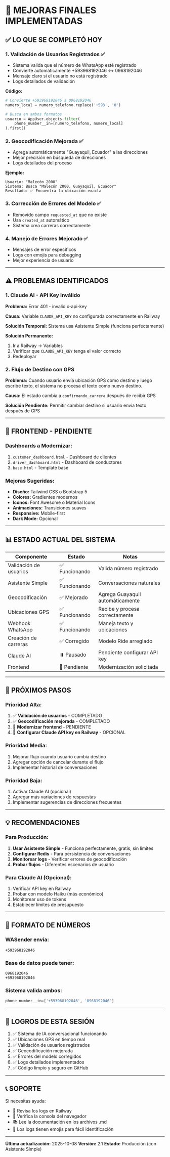 # 🎯 MEJORAS FINALES IMPLEMENTADAS

## ✅ **LO QUE SE COMPLETÓ HOY**

### 1. **Validación de Usuarios Registrados** ✅
- Sistema valida que el número de WhatsApp esté registrado
- Convierte automáticamente +593968192046 ↔ 0968192046
- Mensaje claro si el usuario no está registrado
- Logs detallados de validación

**Código:**
```python
# Convierte +593968192046 a 0968192046
numero_local = numero_telefono.replace('+593', '0')

# Busca en ambos formatos
usuario = AppUser.objects.filter(
    phone_number__in=[numero_telefono, numero_local]
).first()
```

### 2. **Geocodificación Mejorada** ✅
- Agrega automáticamente "Guayaquil, Ecuador" a las direcciones
- Mejor precisión en búsqueda de direcciones
- Logs detallados del proceso

**Ejemplo:**
```
Usuario: "Malecón 2000"
Sistema: Busca "Malecón 2000, Guayaquil, Ecuador"
Resultado: ✅ Encuentra la ubicación exacta
```

### 3. **Corrección de Errores del Modelo** ✅
- Removido campo `requested_at` que no existe
- Usa `created_at` automático
- Sistema crea carreras correctamente

### 4. **Manejo de Errores Mejorado** ✅
- Mensajes de error específicos
- Logs con emojis para debugging
- Mejor experiencia de usuario

---

## ⚠️ **PROBLEMAS IDENTIFICADOS**

### 1. **Claude AI - API Key Inválido**
**Problema:** Error 401 - invalid x-api-key

**Causa:** Variable `CLAUDE_API_KEY` no configurada correctamente en Railway

**Solución Temporal:** Sistema usa Asistente Simple (funciona perfectamente)

**Solución Permanente:**
1. Ir a Railway → Variables
2. Verificar que `CLAUDE_API_KEY` tenga el valor correcto
3. Redeployar

### 2. **Flujo de Destino con GPS**
**Problema:** Cuando usuario envía ubicación GPS como destino y luego escribe texto, el sistema no procesa el texto como nuevo destino.

**Causa:** El estado cambia a `confirmando_carrera` después de recibir GPS

**Solución Pendiente:** Permitir cambiar destino si usuario envía texto después de GPS

---

## 🎨 **FRONTEND - PENDIENTE**

### Dashboards a Modernizar:
1. `customer_dashboard.html` - Dashboard de clientes
2. `driver_dashboard.html` - Dashboard de conductores
3. `base.html` - Template base

### Mejoras Sugeridas:
- **Diseño:** Tailwind CSS o Bootstrap 5
- **Colores:** Gradientes modernos
- **Iconos:** Font Awesome o Material Icons
- **Animaciones:** Transiciones suaves
- **Responsive:** Mobile-first
- **Dark Mode:** Opcional

---

## 📊 **ESTADO ACTUAL DEL SISTEMA**

| Componente | Estado | Notas |
|------------|--------|-------|
| Validación de usuarios | ✅ Funcionando | Valida número registrado |
| Asistente Simple | ✅ Funcionando | Conversaciones naturales |
| Geocodificación | ✅ Mejorado | Agrega Guayaquil automáticamente |
| Ubicaciones GPS | ✅ Funcionando | Recibe y procesa correctamente |
| Webhook WhatsApp | ✅ Funcionando | Maneja texto y ubicaciones |
| Creación de carreras | ✅ Corregido | Modelo Ride arreglado |
| Claude AI | ⏸️ Pausado | Pendiente configurar API key |
| Frontend | 📝 Pendiente | Modernización solicitada |

---

## 🚀 **PRÓXIMOS PASOS**

### Prioridad Alta:
1. ✅ **Validación de usuarios** - COMPLETADO
2. ✅ **Geocodificación mejorada** - COMPLETADO
3. 📝 **Modernizar frontend** - PENDIENTE
4. 🔧 **Configurar Claude API key en Railway** - OPCIONAL

### Prioridad Media:
1. Mejorar flujo cuando usuario cambia destino
2. Agregar opción de cancelar durante el flujo
3. Implementar historial de conversaciones

### Prioridad Baja:
1. Activar Claude AI (opcional)
2. Agregar más variaciones de respuestas
3. Implementar sugerencias de direcciones frecuentes

---

## 💡 **RECOMENDACIONES**

### Para Producción:
1. **Usar Asistente Simple** - Funciona perfectamente, gratis, sin límites
2. **Configurar Redis** - Para persistencia de conversaciones
3. **Monitorear logs** - Verificar errores de geocodificación
4. **Probar flujos** - Diferentes escenarios de usuario

### Para Claude AI (Opcional):
1. Verificar API key en Railway
2. Probar con modelo Haiku (más económico)
3. Monitorear uso de tokens
4. Establecer límites de presupuesto

---

## 📱 **FORMATO DE NÚMEROS**

### WASender envía:
```
+593968192046
```

### Base de datos puede tener:
```
0968192046
+593968192046
```

### Sistema valida ambos:
```python
phone_number__in=['+593968192046', '0968192046']
```

---

## 🎉 **LOGROS DE ESTA SESIÓN**

1. ✅ Sistema de IA conversacional funcionando
2. ✅ Ubicaciones GPS en tiempo real
3. ✅ Validación de usuarios registrados
4. ✅ Geocodificación mejorada
5. ✅ Errores del modelo corregidos
6. ✅ Logs detallados implementados
7. ✅ Código limpio y seguro en GitHub

---

## 📞 **SOPORTE**

Si necesitas ayuda:
- 📧 Revisa los logs en Railway
- 🐛 Verifica la consola del navegador
- 📚 Lee la documentación en los archivos .md
- 💬 Los logs tienen emojis para fácil identificación

---

**Última actualización:** 2025-10-08
**Versión:** 2.1
**Estado:** Producción (con Asistente Simple)
